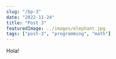 ```yaml
---
slug: "/bp-3"
date: "2022-11-24"
title: "Post 3"
featuredImage: ../images/elephant.jpg
tags: ["post-3", "programming", "math"]
---
```

Hola!